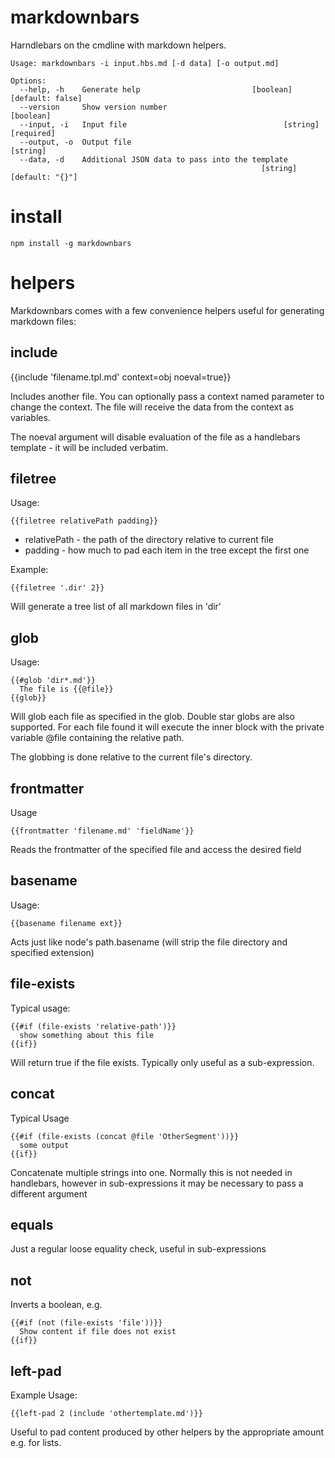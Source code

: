 # markdownbars

Harndlebars on the cmdline with markdown helpers.

```
Usage: markdownbars -i input.hbs.md [-d data] [-o output.md]

Options:
  --help, -h    Generate help                         [boolean] [default: false]
  --version     Show version number                                    [boolean]
  --input, -i   Input file                                   [string] [required]
  --output, -o  Output file                                             [string]
  --data, -d    Additional JSON data to pass into the template
                                                        [string] [default: "{}"]
```

# install

    npm install -g markdownbars

# helpers

Markdownbars comes with a few convenience helpers useful for generating markdown files:

## include

   {{include 'filename.tpl.md' context=obj noeval=true}}

Includes another file. You can optionally pass a context named parameter to change the context.
The file will receive the data from the context as variables.

The noeval argument will disable evaluation of the file as a handlebars template - it will be
included verbatim.


## filetree

Usage:

    {{filetree relativePath padding}}

* relativePath - the path of the directory relative to current file
* padding - how much to pad each item in the tree except the first one

Example:

    {{filetree '.dir' 2}}

Will generate a tree list of all markdown files in 'dir'


## glob

Usage:

    {{#glob 'dir*.md'}}
      The file is {{@file}}
    {{glob}}

Will glob each file as specified in the glob. Double star globs are also supported. For each
file found it will execute the inner block with the private variable @file containing the
relative path.

The globbing is done relative to the current file's directory.

## frontmatter

Usage

    {{frontmatter 'filename.md' 'fieldName'}}

Reads the frontmatter of the specified file and access the desired field

## basename

Usage:

    {{basename filename ext}}

Acts just like node's path.basename (will strip the file directory and specified extension)

## file-exists

Typical usage:

    {{#if (file-exists 'relative-path')}}
      show something about this file
    {{if}}

Will return true if the file exists. Typically only useful as a sub-expression.

## concat

Typical Usage

    {{#if (file-exists (concat @file 'OtherSegment'))}}
      some output
    {{if}}

Concatenate multiple strings into one. Normally this is not needed in handlebars, however
in sub-expressions it may be necessary to pass a different argument

## equals

Just a regular loose equality check, useful in sub-expressions

## not

Inverts a boolean, e.g.

    {{#if (not (file-exists 'file'))}}
      Show content if file does not exist
    {{if}}


## left-pad

Example Usage:

    {{left-pad 2 (include 'othertemplate.md')}}

Useful to pad content produced by other helpers by the appropriate amount e.g. for lists.


